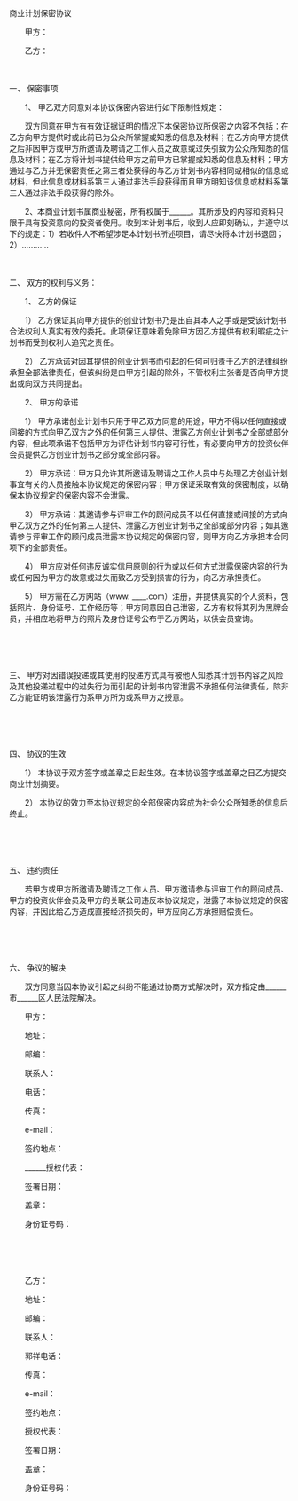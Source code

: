 



商业计划保密协议



 

　　甲方：

　　乙方：

　　

一、
 保密事项

　　1、 甲乙双方同意对本协议保密内容进行如下限制性规定：

　　双方同意在甲方有有效证据证明的情况下本保密协议所保密之内容不包括：在乙方向甲方提供时或此前已为公众所掌握或知悉的信息及材料；在乙方向甲方提供之后非因甲方或甲方所邀请及聘请之工作人员之故意或过失引致为公众所知悉的信息及材料；在乙方将计划书提供给甲方之前甲方已掌握或知悉的信息及材料；甲方通过与乙方并无保密责任之第三者处获得的与乙方计划书内容相同或相似的信息或材料，但此信息或材料系第三人通过非法手段获得而且甲方明知该信息或材料系第三人通过非法手段获得的除外。

　　2、本商业计划书属商业秘密，所有权属于______。其所涉及的内容和资料只限于具有投资意向的投资者使用。收到本计划书后，收到人应即刻确认，并遵守以下的规定：1）若收件人不希望涉足本计划书所述项目，请尽快将本计划书退回；2）…………

　　

二、
 双方的权利与义务：

　　1、 乙方的保证

　　1） 乙方保证其向甲方提供的创业计划书乃是出自其本人之手或是受该计划书合法权利人真实有效的委托。此项保证意味着免除甲方因乙方提供有权利暇疵之计划书而受到权利人追究之责任。

　　2） 乙方承诺对因其提供的创业计划书而引起的任何可归责于乙方的法律纠纷承担全部法律责任，但该纠纷是由甲方引起的除外，不管权利主张者是否向甲方提出或向双方共同提出。

　　2、 甲方的承诺

　　1） 甲方承诺创业计划书只用于甲乙双方同意的用途，甲方不得以任何直接或间接的方式向甲乙双方之外的任何第三人提供、泄露乙方创业计划书之全部或部分内容，但此项承诺不包括甲方为评估计划书内容可行性，有必要向甲方的投资伙伴会员提供乙方创业计划书之部分或全部内容。

　　2） 甲方承诺：甲方只允许其所邀请及聘请之工作人员中与处理乙方创业计划事宜有关的人员接触本协议规定的保密内容；甲方保证采取有效的保密制度，以确保本协议规定的保密内容不会泄露。

　　3） 甲方承诺：其邀请参与评审工作的顾问成员不以任何直接或间接的方式向甲乙双方之外的任何第三人提供、泄露乙方创业计划书之全部或部分内容；如其邀请参与评审工作的顾问成员泄露本协议规定的保密内容，则甲方向乙方承担本合同项下的全部责任。

　　4） 甲方应对任何违反诚实信用原则的行为或以任何方式泄露保密内容的行为或任何因为甲方的故意或过失而致乙方受到损害的行为，向乙方承担责任。

　　5） 甲方需在乙方网站（www. ____.com）注册，并提供真实的个人资料，包括照片、身份证号、工作经历等；甲方同意因自己泄密，乙方有权将其列为黑牌会员，并相应地将甲方的照片及身份证号公布于乙方网站，以供会员查询。

　　

　　

三、
 甲方对因错误投递或其使用的投递方式具有被他人知悉其计划书内容之风险及其他投递过程中的过失行为而引起的计划书内容泄露不承担任何法律责任，除非乙方能证明该泄露行为系甲方所为或系甲方之授意。

　　

　　

四、
 协议的生效

　　1） 本协议于双方签字或盖章之日起生效。在本协议签字或盖章之日乙方提交商业计划摘要。

　　2） 本协议的效力至本协议规定的全部保密内容成为社会公众所知悉的信息后终止。

　　

　　

五、
 违约责任

　　若甲方或甲方所邀请及聘请之工作人员、甲方邀请参与评审工作的顾问成员、甲方的投资伙伴会员及甲方的关联公司违反本协议规定，泄露了本协议规定的保密内容，并因此给乙方造成直接经济损失的，甲方应向乙方承担赔偿责任。

　　

　　

六、
 争议的解决

　　双方同意当因本协议引起之纠纷不能通过协商方式解决时，双方指定由______市______区人民法院解决。　　

　　甲方：

　　地址：

　　邮编：

　　联系人：

　　电话：

　　传真：

　　e-mail：

　　签约地点：

　　______授权代表：

　　签署日期：

　　盖章：

　　身份证号码：　

　　

　　　

　　乙方：

　　地址：

　　邮编：

　　联系人：

　　郭祥电话：

　　传真：

　　e-mail：

　　签约地点：

　　授权代表：

　　签署日期：

　　盖章：

　　身份证号码：